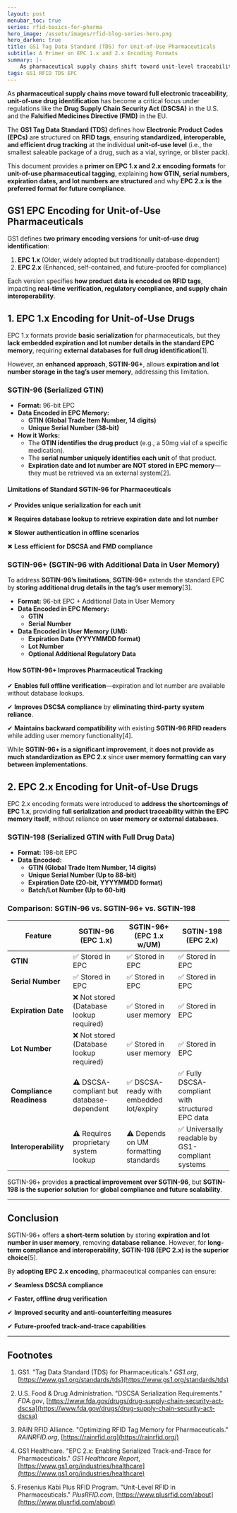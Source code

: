 ```yaml
---
layout: post
menubar_toc: true
series: rfid-basics-for-pharma
hero_image: /assets/images/rfid-blog-series-hero.png
hero_darken: true
title: GS1 Tag Data Standard (TDS) for Unit-of-Use Pharmaceuticals
subtitle: A Primer on EPC 1.x and 2.x Encoding Formats
summary: |-
    As pharmaceutical supply chains shift toward unit-level traceability under regulations like DSCSA and the FMD, the structure of RFID-encoded drug data is becoming crucial. This post explains how GS1's EPC encoding formats—SGTIN-96, SGTIN-96+, and SGTIN-198—impact drug serialization and compliance. While SGTIN-96 requires external databases, SGTIN-96+ adds expiration and lot number data to user memory for offline verification. However, EPC 2.x’s SGTIN-198 format fully embeds all critical data within the tag itself, offering the most standardized, compliant, and future-ready solution. For long-term interoperability and regulatory alignment, EPC 2.x is the recommended path forward.
tags: GS1 RFID TDS EPC
---
```

As **pharmaceutical supply chains move toward full electronic traceability**, **unit-of-use drug identification** has become a critical focus under regulations like the **Drug Supply Chain Security Act (DSCSA)** in the U.S. and the **Falsified Medicines Directive (FMD)** in the EU.

The **GS1 Tag Data Standard (TDS)** defines how **Electronic Product Codes (EPCs)** are structured on **RFID tags**, ensuring **standardized, interoperable, and efficient drug tracking** at the individual **unit-of-use level** (i.e., the smallest saleable package of a drug, such as a vial, syringe, or blister pack).

This document provides a **primer on EPC 1.x and 2.x encoding formats** for **unit-of-use pharmaceutical tagging**, explaining **how GTIN, serial numbers, expiration dates, and lot numbers are structured** and why **EPC 2.x is the preferred format for future compliance**.

## GS1 EPC Encoding for Unit-of-Use Pharmaceuticals

GS1 defines **two primary encoding versions** for **unit-of-use drug identification**:

1. **EPC 1.x** (Older, widely adopted but traditionally database-dependent)
2. **EPC 2.x** (Enhanced, self-contained, and future-proofed for compliance)

Each version specifies **how product data is encoded on RFID tags**, impacting **real-time verification, regulatory compliance, and supply chain interoperability**.

## 1. EPC 1.x Encoding for Unit-of-Use Drugs

EPC 1.x formats provide **basic serialization** for pharmaceuticals, but they **lack embedded expiration and lot number details in the standard EPC memory**, requiring **external databases for full drug identification**[1].

However, an **enhanced approach**, **SGTIN-96+**, allows **expiration and lot number storage in the tag’s user memory**, addressing this limitation.

### SGTIN-96 (Serialized GTIN)

- **Format:** 96-bit EPC
- **Data Encoded in EPC Memory:**
    - **GTIN (Global Trade Item Number, 14 digits)**
    - **Unique Serial Number (38-bit)**
- **How it Works:**
    - The **GTIN identifies the drug product** (e.g., a 50mg vial of a specific medication).
    - The **serial number uniquely identifies each unit** of that product.
    - **Expiration date and lot number are NOT stored in EPC memory**—they must be retrieved via an external system[2].

#### Limitations of Standard SGTIN-96 for Pharmaceuticals

✔ **Provides unique serialization for each unit**

✖ **Requires database lookup to retrieve expiration date and lot number**

✖ **Slower authentication in offline scenarios**

✖ **Less efficient for DSCSA and FMD compliance**

### SGTIN-96+ (SGTIN-96 with Additional Data in User Memory)

To address **SGTIN-96’s limitations**, **SGTIN-96+** extends the standard EPC by **storing additional drug details in the tag’s user memory**[3].

- **Format:** 96-bit EPC + Additional Data in User Memory
- **Data Encoded in EPC Memory:**
    - **GTIN**
    - **Serial Number**
- **Data Encoded in User Memory (UM):**
    - **Expiration Date (YYYYMMDD format)**
    - **Lot Number**
    - **Optional Additional Regulatory Data**

#### How SGTIN-96+ Improves Pharmaceutical Tracking

✔ **Enables full offline verification**—expiration and lot number are available without database lookups.

✔ **Improves DSCSA compliance** by **eliminating third-party system reliance**.

✔ **Maintains backward compatibility** with existing **SGTIN-96 RFID readers** while adding user memory functionality[4].

While **SGTIN-96+ is a significant improvement**, it **does not provide as much standardization as EPC 2.x** since **user memory formatting can vary between implementations**.

## 2. EPC 2.x Encoding for Unit-of-Use Drugs

EPC 2.x encoding formats were introduced to **address the shortcomings of EPC 1.x**, providing **full serialization and product traceability within the EPC memory itself**, without reliance on **user memory or external databases**.

### SGTIN-198 (Serialized GTIN with Full Drug Data)

- **Format:** 198-bit EPC
- **Data Encoded:**
    - **GTIN (Global Trade Item Number, 14 digits)**
    - **Unique Serial Number (Up to 88-bit)**
    - **Expiration Date (20-bit, YYYYMMDD format)**
    - **Batch/Lot Number (Up to 60-bit)**

### Comparison: SGTIN-96 vs. SGTIN-96+ vs. SGTIN-198

| Feature                  | **SGTIN-96 (EPC 1.x)**                    | **SGTIN-96+ (EPC 1.x w/UM)**           | **SGTIN-198 (EPC 2.x)**                          |
| ------------------------ | ----------------------------------------- | -------------------------------------- | ------------------------------------------------ |
| **GTIN**                 | ✅ Stored in EPC                           | ✅ Stored in EPC                        | ✅ Stored in EPC                                  |
| **Serial Number**        | ✅ Stored in EPC                           | ✅ Stored in EPC                        | ✅ Stored in EPC                                  |
| **Expiration Date**      | ❌ Not stored (Database lookup required)   | ✅ Stored in user memory                | ✅ Stored in EPC                                  |
| **Lot Number**           | ❌ Not stored (Database lookup required)   | ✅ Stored in user memory                | ✅ Stored in EPC                                  |
| **Compliance Readiness** | ⚠️ DSCSA-compliant but database-dependent | ✅ DSCSA-ready with embedded lot/expiry | ✅ Fully DSCSA-compliant with structured EPC data |
| **Interoperability**     | ⚠️ Requires proprietary system lookup     | ⚠️ Depends on UM formatting standards  | ✅ Universally readable by GS1-compliant systems  |

SGTIN-96+ provides **a practical improvement over SGTIN-96**, but **SGTIN-198 is the superior solution** for **global compliance and future scalability**.

---

## Conclusion

SGTIN-96+ offers **a short-term solution** by storing **expiration and lot number in user memory**, removing **database reliance**. However, for **long-term compliance and interoperability**, **SGTIN-198 (EPC 2.x) is the superior choice**[5].

By **adopting EPC 2.x encoding**, pharmaceutical companies can ensure:

✔ **Seamless DSCSA compliance**

✔ **Faster, offline drug verification**

✔ **Improved security and anti-counterfeiting measures**

✔ **Future-proofed track-and-trace capabilities**

---

## Footnotes

1. GS1. "Tag Data Standard (TDS) for Pharmaceuticals." _GS1.org_, [https://www.gs1.org/standards/tds](https://www.gs1.org/standards/tds)

2. U.S. Food & Drug Administration. "DSCSA Serialization Requirements." _FDA.gov_, [https://www.fda.gov/drugs/drug-supply-chain-security-act-dscsa](https://www.fda.gov/drugs/drug-supply-chain-security-act-dscsa)

3. RAIN RFID Alliance. "Optimizing RFID Tag Memory for Pharmaceuticals." _RAINRFID.org_, [https://rainrfid.org](https://rainrfid.org/)

4. GS1 Healthcare. "EPC 2.x: Enabling Serialized Track-and-Trace for Pharmaceuticals." _GS1 Healthcare Report_, [https://www.gs1.org/industries/healthcare](https://www.gs1.org/industries/healthcare)

5. Fresenius Kabi Plus RFID Program. "Unit-Level RFID in Pharmaceuticals." _PlusRFID.com_, [https://www.plusrfid.com/about](https://www.plusrfid.com/about)
